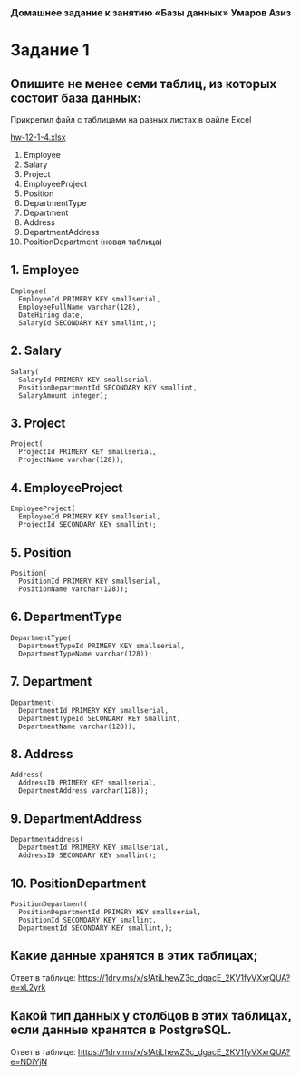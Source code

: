 ### Домашнее задание к занятию «Базы данных» Умаров Азиз

# Задание 1
## Опишите не менее семи таблиц, из которых состоит база данных:
Прикрепил файл с таблицами на разных листах в файле Excel


[hw-12-1-4.xlsx](https://github.com/UmarovAM/sys-homework/files/11487393/hw-12-1-4.xlsx)


1. Employee
2. Salary
3. Project
4. EmployeeProject
5. Position
6. DepartmentType
7. Department
8. Address
9. DepartmentAddress
10. PositionDepartment (новая таблица)

## 1.	Employee

```
Employee(
  EmployeeId PRIMERY KEY smallserial,
  EmployeeFullName varchar(128),
  DateHiring date,
  SalaryId SECONDARY KEY smallint,);
```
## 2.	Salary

```
Salary(
  SalaryId PRIMERY KEY smallserial,
  PositionDepartmentId SECONDARY KEY smallint,
  SalaryAmount integer);
```
## 3.	Project

```
Project(
  ProjectId PRIMERY KEY smallserial,
  ProjectName varchar(128));
```
## 4.	EmployeeProject

```
EmployeeProject(
  EmployeeId PRIMERY KEY smallserial,
  ProjectId SECONDARY KEY smallint);
```
## 5.	Position

```
Position(
  PositionId PRIMERY KEY smallserial,
  PositionName varchar(128));
```
## 6.	DepartmentType

```
DepartmentType(
  DepartmentTypeId PRIMERY KEY smallserial,
  DepartmentTypeName varchar(128));
```
## 7.	Department

```
Department(
  DepartmentId PRIMERY KEY smallserial,
  DepartmentTypeId SECONDARY KEY smallint,
  DepartmentName varchar(128));
```
## 8.	Address

```
Address(
  AddressID PRIMERY KEY smallserial,
  DepartmentAddress varchar(128));
```
## 9.	DepartmentAddress

```
DepartmentAddress(
  DepartmentId PRIMERY KEY smallserial,
  AddressID SECONDARY KEY smallint);
```
## 10. PositionDepartment

```
PositionDepartment(
  PositionDepartmentId PRIMERY KEY smallserial,
  PositionId SECONDARY KEY smallint,
  DepartmentId SECONDARY KEY smallint,);
```

## Какие данные хранятся в этих таблицах;
Ответ в таблице:
https://1drv.ms/x/s!AtjLhewZ3c_dgacE_2KV1fyVXxrQUA?e=xL2yrk

## Какой тип данных у столбцов в этих таблицах, если данные хранятся в PostgreSQL.
Ответ в таблице:
https://1drv.ms/x/s!AtjLhewZ3c_dgacE_2KV1fyVXxrQUA?e=NDiYjN

